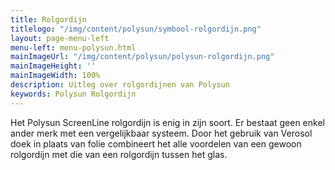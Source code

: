 ```yaml
---
title: Rolgordijn
titlelogo: "/img/content/polysun/symbool-rolgordijn.png"
layout: page-menu-left
menu-left: menu-polysun.html
mainImageUrl: "/img/content/polysun/polysun-rolgordijn.png"
mainImageHeight: ''
mainImageWidth: 100%
description: Uitleg over rolgordijnen van Polysun
keywords: Polysun Rolgordijn
---
```


Het Polysun ScreenLine rolgordijn is enig in zijn soort. 
Er bestaat geen enkel ander merk met een vergelijkbaar systeem.
 Door het gebruik van Verosol doek in plaats van folie combineert het alle voordelen van een gewoon rolgordijn met die van een rolgordijn tussen het glas.